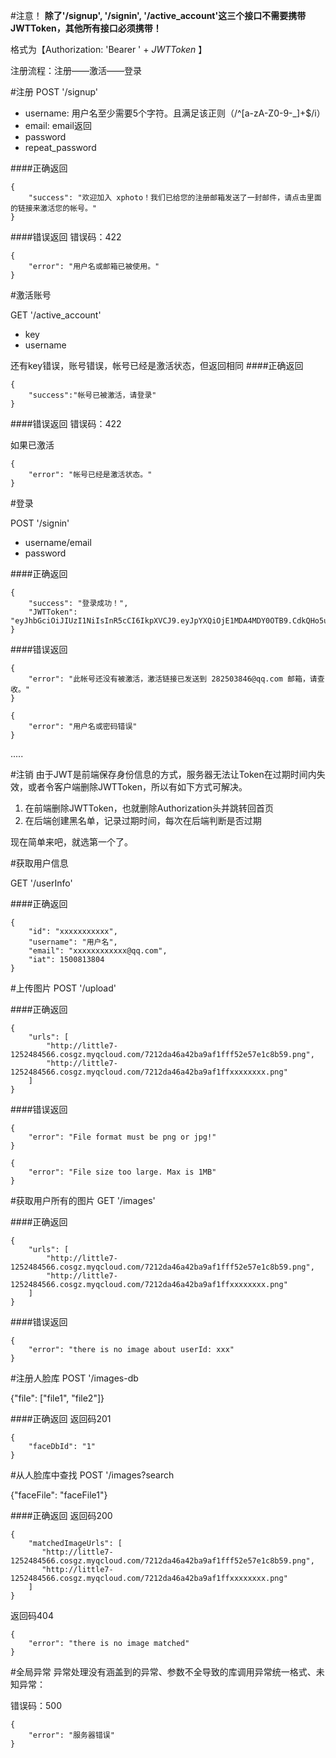 #注意！
**除了'/signup', '/signin', '/active_account'这三个接口不需要携带JWTToken，其他所有接口必须携带！**

格式为【Authorization: 'Bearer ' + *JWTToken* 】

注册流程：注册——激活——登录

#注册
POST '/signup'

* username: 用户名至少需要5个字符。且满足该正则（/^[a-zA-Z0-9\-_]+$/i）
* email: email返回
* password
* repeat_password

####正确返回

```
{
    "success": "欢迎加入 xphoto！我们已给您的注册邮箱发送了一封邮件，请点击里面的链接来激活您的帐号。"
}
```

####错误返回
错误码：422

```
{
    "error": "用户名或邮箱已被使用。"
}
```

#激活账号

GET '/active_account'

* key
* username

还有key错误，账号错误，帐号已经是激活状态，但返回相同
####正确返回
```
{
	"success":"帐号已被激活，请登录"
}
```

####错误返回
错误码：422

如果已激活

```
{
    "error": "帐号已经是激活状态。"
}
```

#登录

POST '/signin'

* username/email
* password

####正确返回
```
{
    "success": "登录成功！",
    "JWTToken": "eyJhbGciOiJIUzI1NiIsInR5cCI6IkpXVCJ9.eyJpYXQiOjE1MDA4MDY0OTB9.CdkQHo5ur72eVLYRjuWmEyxXIUrK7LMmiE3KBdNQoA0"
}
```

####错误返回
```
{
    "error": "此帐号还没有被激活，激活链接已发送到 282503846@qq.com 邮箱，请查收。"
}
```

```
{
    "error": "用户名或密码错误"
}
```
.....


#注销
由于JWT是前端保存身份信息的方式，服务器无法让Token在过期时间内失效，或者令客户端删除JWTToken，所以有如下方式可解决。

1. 在前端删除JWTToken，也就删除Authorization头并跳转回首页
2. 在后端创建黑名单，记录过期时间，每次在后端判断是否过期

现在简单来吧，就选第一个了。

#获取用户信息

GET '/userInfo'

####正确返回
```
{
    "id": "xxxxxxxxxxx",
    "username": "用户名",
    "email": "xxxxxxxxxxxx@qq.com",
    "iat": 1500813804
}
```

#上传图片
POST '/upload'

####正确返回
```
{
    "urls": [
        "http://little7-1252484566.cosgz.myqcloud.com/7212da46a42ba9af1fff52e57e1c8b59.png",
        "http://little7-1252484566.cosgz.myqcloud.com/7212da46a42ba9af1ffxxxxxxxx.png"
    ]
}
```
####错误返回
```
{
    "error": "File format must be png or jpg!"
}

{
    "error": "File size too large. Max is 1MB"
}

```

#获取用户所有的图片
GET '/images'

####正确返回
```
{
    "urls": [
        "http://little7-1252484566.cosgz.myqcloud.com/7212da46a42ba9af1fff52e57e1c8b59.png",
        "http://little7-1252484566.cosgz.myqcloud.com/7212da46a42ba9af1ffxxxxxxxx.png"
    ]
}
```

####错误返回
```
{
    "error": "there is no image about userId: xxx"
}
```

#注册人脸库
POST '/images-db

{"file": ["file1", "file2"]}

####正确返回
返回码201
```
{
    "faceDbId": "1"
}
```

#从人脸库中查找
POST '/images?search

{"faceFile": "faceFile1"}

####正确返回
返回码200
```
{
    "matchedImageUrls": [
       "http://little7-1252484566.cosgz.myqcloud.com/7212da46a42ba9af1fff52e57e1c8b59.png",
       "http://little7-1252484566.cosgz.myqcloud.com/7212da46a42ba9af1ffxxxxxxxx.png"
    ]
}
```

返回码404
```
{
    "error": "there is no image matched"
}
```

#全局异常
异常处理没有涵盖到的异常、参数不全导致的库调用异常统一格式、未知异常：

错误码：500

```
{
    "error": "服务器错误"
}
```